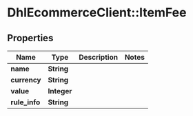 # DhlEcommerceClient::ItemFee

## Properties
Name | Type | Description | Notes
------------ | ------------- | ------------- | -------------
**name** | **String** |  |
**currency** | **String** |  |
**value** | **Integer** |  |
**rule_info** | **String** |  |



